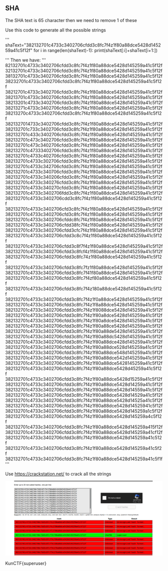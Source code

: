 ## SHA

The SHA text is 65 character then we need to remove 1 of these

Use this code to generate all the possible strings

'''
shaText="382132701c4733c3402706cfdd3c8fc7f4z1f80a88dce5428d145259a41c5f12f"
for i in range(len(shaText)-1):
    print(shaText[:i]+shaText[i+1:])

'''
Then we have: 
'''
82132701c4733c3402706cfdd3c8fc7f4z1f80a88dce5428d145259a41c5f12f
32132701c4733c3402706cfdd3c8fc7f4z1f80a88dce5428d145259a41c5f12f
38132701c4733c3402706cfdd3c8fc7f4z1f80a88dce5428d145259a41c5f12f
38232701c4733c3402706cfdd3c8fc7f4z1f80a88dce5428d145259a41c5f12f
38212701c4733c3402706cfdd3c8fc7f4z1f80a88dce5428d145259a41c5f12f
38213701c4733c3402706cfdd3c8fc7f4z1f80a88dce5428d145259a41c5f12f
38213201c4733c3402706cfdd3c8fc7f4z1f80a88dce5428d145259a41c5f12f
38213271c4733c3402706cfdd3c8fc7f4z1f80a88dce5428d145259a41c5f12f
38213270c4733c3402706cfdd3c8fc7f4z1f80a88dce5428d145259a41c5f12f
3821327014733c3402706cfdd3c8fc7f4z1f80a88dce5428d145259a41c5f12f
382132701c733c3402706cfdd3c8fc7f4z1f80a88dce5428d145259a41c5f12f
382132701c433c3402706cfdd3c8fc7f4z1f80a88dce5428d145259a41c5f12f
382132701c473c3402706cfdd3c8fc7f4z1f80a88dce5428d145259a41c5f12f
382132701c473c3402706cfdd3c8fc7f4z1f80a88dce5428d145259a41c5f12f
382132701c47333402706cfdd3c8fc7f4z1f80a88dce5428d145259a41c5f12f
382132701c4733c402706cfdd3c8fc7f4z1f80a88dce5428d145259a41c5f12f
382132701c4733c302706cfdd3c8fc7f4z1f80a88dce5428d145259a41c5f12f
382132701c4733c342706cfdd3c8fc7f4z1f80a88dce5428d145259a41c5f12f
382132701c4733c340706cfdd3c8fc7f4z1f80a88dce5428d145259a41c5f12f
382132701c4733c340206cfdd3c8fc7f4z1f80a88dce5428d145259a41c5f12f
382132701c4733c340276cfdd3c8fc7f4z1f80a88dce5428d145259a41c5f12f
382132701c4733c340270cfdd3c8fc7f4z1f80a88dce5428d145259a41c5f12f
382132701c4733c3402706fdd3c8fc7f4z1f80a88dce5428d145259a41c5f12f
382132701c4733c3402706cdd3c8fc7f4z1f80a88dce5428d145259a41c5f12f
382132701c4733c3402706cfd3c8fc7f4z1f80a88dce5428d145259a41c5f12f
382132701c4733c3402706cfd3c8fc7f4z1f80a88dce5428d145259a41c5f12f
382132701c4733c3402706cfddc8fc7f4z1f80a88dce5428d145259a41c5f12f
382132701c4733c3402706cfdd38fc7f4z1f80a88dce5428d145259a41c5f12f
382132701c4733c3402706cfdd3cfc7f4z1f80a88dce5428d145259a41c5f12f
382132701c4733c3402706cfdd3c8c7f4z1f80a88dce5428d145259a41c5f12f
382132701c4733c3402706cfdd3c8f7f4z1f80a88dce5428d145259a41c5f12f
382132701c4733c3402706cfdd3c8fcf4z1f80a88dce5428d145259a41c5f12f
382132701c4733c3402706cfdd3c8fc74z1f80a88dce5428d145259a41c5f12f
382132701c4733c3402706cfdd3c8fc7fz1f80a88dce5428d145259a41c5f12f
382132701c4733c3402706cfdd3c8fc7f41f80a88dce5428d145259a41c5f12f
382132701c4733c3402706cfdd3c8fc7f4zf80a88dce5428d145259a41c5f12f
382132701c4733c3402706cfdd3c8fc7f4z180a88dce5428d145259a41c5f12f
382132701c4733c3402706cfdd3c8fc7f4z1f0a88dce5428d145259a41c5f12f
382132701c4733c3402706cfdd3c8fc7f4z1f8a88dce5428d145259a41c5f12f
382132701c4733c3402706cfdd3c8fc7f4z1f8088dce5428d145259a41c5f12f
382132701c4733c3402706cfdd3c8fc7f4z1f80a8dce5428d145259a41c5f12f
382132701c4733c3402706cfdd3c8fc7f4z1f80a8dce5428d145259a41c5f12f
382132701c4733c3402706cfdd3c8fc7f4z1f80a88ce5428d145259a41c5f12f
382132701c4733c3402706cfdd3c8fc7f4z1f80a88de5428d145259a41c5f12f
382132701c4733c3402706cfdd3c8fc7f4z1f80a88dc5428d145259a41c5f12f
382132701c4733c3402706cfdd3c8fc7f4z1f80a88dce428d145259a41c5f12f
382132701c4733c3402706cfdd3c8fc7f4z1f80a88dce528d145259a41c5f12f
382132701c4733c3402706cfdd3c8fc7f4z1f80a88dce548d145259a41c5f12f
382132701c4733c3402706cfdd3c8fc7f4z1f80a88dce542d145259a41c5f12f
382132701c4733c3402706cfdd3c8fc7f4z1f80a88dce5428145259a41c5f12f
382132701c4733c3402706cfdd3c8fc7f4z1f80a88dce5428d45259a41c5f12f
382132701c4733c3402706cfdd3c8fc7f4z1f80a88dce5428d15259a41c5f12f
382132701c4733c3402706cfdd3c8fc7f4z1f80a88dce5428d14259a41c5f12f
382132701c4733c3402706cfdd3c8fc7f4z1f80a88dce5428d14559a41c5f12f
382132701c4733c3402706cfdd3c8fc7f4z1f80a88dce5428d14529a41c5f12f
382132701c4733c3402706cfdd3c8fc7f4z1f80a88dce5428d14525a41c5f12f
382132701c4733c3402706cfdd3c8fc7f4z1f80a88dce5428d14525941c5f12f
382132701c4733c3402706cfdd3c8fc7f4z1f80a88dce5428d145259a1c5f12f
382132701c4733c3402706cfdd3c8fc7f4z1f80a88dce5428d145259a4c5f12f
382132701c4733c3402706cfdd3c8fc7f4z1f80a88dce5428d145259a415f12f
382132701c4733c3402706cfdd3c8fc7f4z1f80a88dce5428d145259a41cf12f
382132701c4733c3402706cfdd3c8fc7f4z1f80a88dce5428d145259a41c512f
382132701c4733c3402706cfdd3c8fc7f4z1f80a88dce5428d145259a41c5f2f
382132701c4733c3402706cfdd3c8fc7f4z1f80a88dce5428d145259a41c5f1f
'''

Use https://crackstation.net/ to crack all the strings

![](./pic.png)

KunCTF{superuser}
